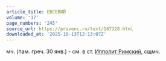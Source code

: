 ```yaml
---
article_title: ЕВСЕВИЙ
volume: '17'
page_numbers: '245'
source_url: https://pravenc.ru/text/187328.html
downloaded_at: '2025-10-13T12:13:07Z'
---
```


мч. (пам. греч. 30 янв.) - см. в ст. [Ипполит Римский](<https://pravenc.ru/text/Ипполит Римский.html>), сщмч.
